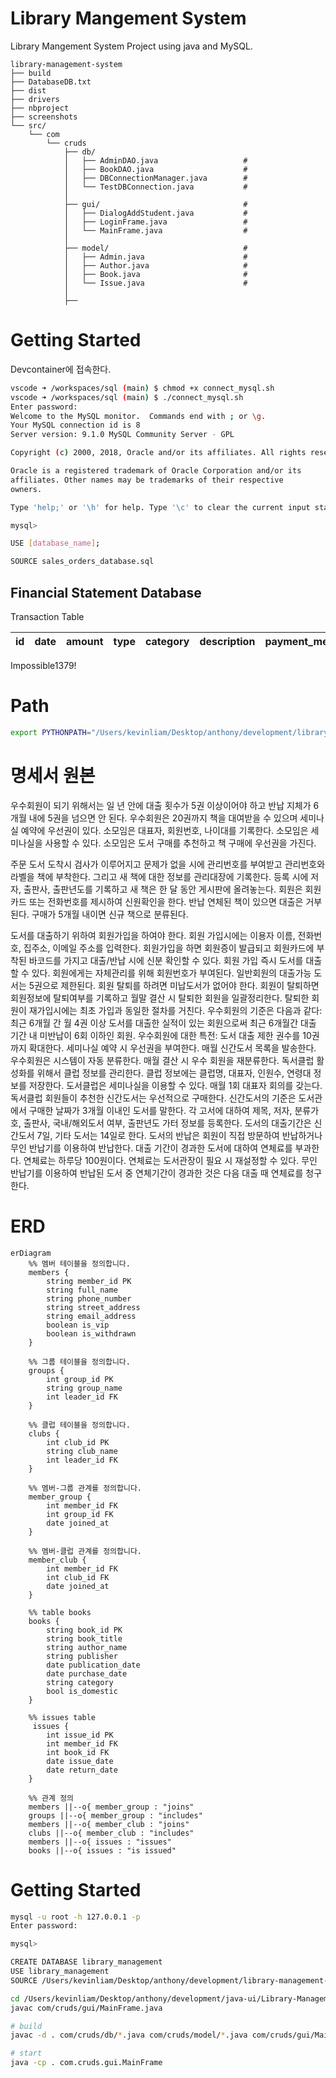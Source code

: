 # Library Mangement System

Library Mangement System Project using java and MySQL.

    library-management-system
    ├── build
    ├── DatabaseDB.txt
    ├── dist
    ├── drivers
    ├── nbproject
    ├── screenshots
    └── src/
        └── com
            └── cruds
                ├── db/                    
                │   ├── AdminDAO.java                   # 
                │   ├── BookDAO.java                    # 
                │   ├── DBConnectionManager.java        # 
                │   └── TestDBConnection.java           # 
                │
                ├── gui/                                # 
                │   ├── DialogAddStudent.java           # 
                │   ├── LoginFrame.java                 # 
                │   └── MainFrame.java                  # 
                │
                ├── model/                              # 
                │   ├── Admin.java                      #
                │   ├── Author.java                     #
                │   ├── Book.java                       #
                │   └── Issue.java                      #
                │
                ├── 

# Getting Started

Devcontainer에 접속한다.

```bash
vscode ➜ /workspaces/sql (main) $ chmod +x connect_mysql.sh
vscode ➜ /workspaces/sql (main) $ ./connect_mysql.sh
Enter password: 
Welcome to the MySQL monitor.  Commands end with ; or \g.
Your MySQL connection id is 8
Server version: 9.1.0 MySQL Community Server - GPL

Copyright (c) 2000, 2018, Oracle and/or its affiliates. All rights reserved.

Oracle is a registered trademark of Oracle Corporation and/or its
affiliates. Other names may be trademarks of their respective
owners.

Type 'help;' or '\h' for help. Type '\c' to clear the current input statement.

mysql> 
```

```bash
USE [database_name];

SOURCE sales_orders_database.sql
```

## Financial Statement Database

Transaction Table

|id|date|amount|type|category|description|payment_method|created_at|update_at|
|---|---|---|---|---|---|---|---|---|

Impossible1379!

# Path

```bash
export PYTHONPATH="/Users/kevinliam/Desktop/anthony/development/library-management-system"
```

# 명세서 원본

우수회원이 되기 위해서는 일 년 안에 대출 횟수가 5권 이상이어야 하고 반납 지체가 6개월 내에 5권을 넘으면 안 된다. 우수회원은 20권까지 책을 대여받을 수 있으며 세미나실 예약에 우선권이 있다. 소모임은 대표자, 회원번호, 나이대를 기록한다. 소모임은 세미나실을 사용할 수 있다. 소모임은 도서 구매를 추천하고 책 구매에 우선권을 가진다. 

주문 도서 도착시 검사가 이루어지고 문제가 없을 시에 관리번호를 부여받고 관리번호와 라벨을 책에 부착한다. 그리고 새 책에 대한 정보를 관리대장에 기록한다. 등록 시에 저자, 출판사, 출판년도를 기록하고 새 책은 한 달 동안 게시판에 올려놓는다. 회원은 회원카드 또는 전화번호를 제시하여 신원확인을 한다. 반납 연체된 책이 있으면 대출은 거부된다. 구매가 5개월 내이면 신규 책으로 분류된다.

도서를 대출하기 위하여 회원가입을 하여야 한다. 회원 가입시에는 이용자 이름, 전화번호, 집주소, 이메일 주소를 입력한다. 회원가입을 하면 회원증이 발급되고 회원카드에 부착된 바코드를 가지고 대출/반납 시에 신분 확인할 수 있다. 회원 가입 즉시 도서를 대출할 수 있다. 회원에게는 자체관리를 위해 회원번호가 부여된다. 일반회원의 대출가능 도서는 5권으로 제한된다. 회원 탈퇴를 하려면 미납도서가 없어야 한다. 회원이 탈퇴하면 회원정보에 탈퇴여부를 기록하고 월말 결산 시 탈퇴한 회원을 일괄정리한다. 탈퇴한 회원이 재가입시에는 최초 가입과 동일한 절차를 거친다. 우수회원의 기준은 다음과 같다: 최근 6개월 간 월 4권 이상 도서를 대출한 실적이 있는 회원으로써 최근 6개월간 대출 기간 내 미반납이 6회 이하인 회원. 우수회원에 대한 특전: 도서 대출 제한 권수를 10권까지 확대한다. 세미나실 예약 시 우선권을 부여한다. 매월 신간도서 목록을 발송한다. 우수회원은 시스템이 자동 분류한다. 매월 결산 시 우수 회원을 재분류한다. 독서클럽 활성화를 위해서 클럽 정보를 관리한다. 클럽 정보에는 클럽명, 대표자, 인원수, 연령대 정보를 저장한다. 도서클럽은 세미나실을 이용할 수 있다. 매월 1회 대표자 회의를 갖는다. 독서클럽 회원들이 추천한 신간도서는 우선적으로 구매한다. 신간도서의 기준은 도서관에서 구매한 날짜가 3개월 이내인 도서를 말한다. 각 고서에 대하여 제목, 저자, 분류가호, 출판사, 국내/해외도서 여부, 출판년도 가터 정보를 등록한다. 도서의 대출기간은 신간도서 7일, 기타 도서는 14일로 한다. 도서의 반납은 회원이 직접 방문하여 반납하거나 무인 반납기를 이용하여 반납한다. 대출 기간이 경과한 도서에 대하여 연체료를 부과한다. 연체료는 하루당 100원이다. 연체료는 도서관장이 필요 시 재설정할 수 있다. 무인 반납기를 이용하여 반납된 도서 중 연체기간이 경과한 것은 다음 대출 때 연체료를 청구한다.

# ERD

```mermaid
erDiagram
    %% 멤버 테이블을 정의합니다.
    members {
        string member_id PK
        string full_name
        string phone_number
        string street_address
        string email_address
        boolean is_vip
        boolean is_withdrawn
    }

    %% 그룹 테이블을 정의합니다.
    groups {
        int group_id PK
        string group_name
        int leader_id FK
    }
    
    %% 클럽 테이블을 정의합니다.
    clubs {
        int club_id PK
        string club_name
        int leader_id FK
    }

    %% 멤버-그룹 관계를 정의합니다.
    member_group {
        int member_id FK
        int group_id FK
        date joined_at
    }

    %% 멤버-클럽 관계를 정의합니다.
    member_club {
        int member_id FK
        int club_id FK
        date joined_at
    }

    %% table books
    books {
        string book_id PK
        string book_title
        string author_name
        string publisher
        date publication_date
        date purchase_date
        string category  
        bool is_domestic
    }

    %% issues table
     issues {
        int issue_id PK
        int member_id FK
        int book_id FK
        date issue_date
        date return_date
    }

    %% 관계 정의
    members ||--o{ member_group : "joins"
    groups ||--o{ member_group : "includes"
    members ||--o{ member_club : "joins"
    clubs ||--o{ member_club : "includes"
    members ||--o{ issues : "issues"
    books ||--o{ issues : "is issued"
```

# Getting Started

```bash
mysql -u root -h 127.0.0.1 -p 
Enter password: 

mysql> 

CREATE DATABASE library_management
USE library_management
SOURCE /Users/kevinliam/Desktop/anthony/development/library-management-system/src/database/schema.sql;
```

```bash
cd /Users/kevinliam/Desktop/anthony/development/java-ui/Library-Management/src
javac com/cruds/gui/MainFrame.java

# build
javac -d . com/cruds/db/*.java com/cruds/model/*.java com/cruds/gui/MainFrame.java

# start
java -cp . com.cruds.gui.MainFrame
```
